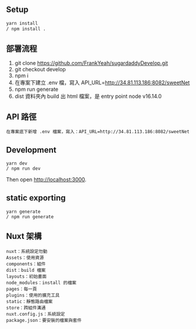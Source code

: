 ## Setup  

```bash
yarn install
/ npm install .
```

## 部署流程


1. git clone https://github.com/FrankYeah/sugardaddyDevelop.git
2. git checkout develop
3. npm i
4. 在專案下建立 .env 檔，寫入 API_URL=http://34.81.113.186:8082/sweetNet
5. npm run generate
6. dist 資料夾內 build 出 html 檔案，是 entry point
node v16.14.0


## API 路徑

```
在專案底下新增 .env 檔案，寫入：API_URL=http://34.81.113.186:8082/sweetNet
```


## Development 

```
yarn dev
/ npm run dev
```

Then open [http://localhost:3000](http://localhost:3000).



## static exporting

```
yarn generate
/ npm run generate
```



## Nuxt 架構


```
nuxt：系統設定勿動
Assets：使用資源
components：組件
dist：build 檔案
layouts：初始畫面
node_modules：install 的檔案
pages：每一頁
plugins：使用的擴充工具
static：靜態路由檔案
store：跨組件溝通
nuxt.config.js：系統設定
package.json：要安裝的檔案與套件
```



